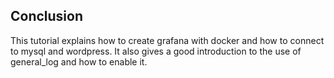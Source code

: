 ## Conclusion
This tutorial explains how to create grafana with docker and how to connect to mysql and wordpress. It also gives a good introduction to the use of general_log and how to enable it.



